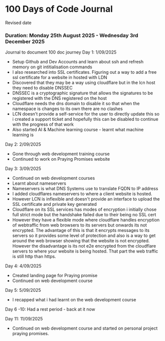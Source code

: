 # 100 Days of Code Journal 

Revised date
### Duration: Monday 25th August 2025 - Wednesday 3rd December 2025

Journal to document 100 doc journey 
 Day 1: 1/09/2025 
 - Setup Github and Dev Accounts and learn about ssh and refresh memory on git intitialisation commands
 - I also researched into SSL certificates. Figuring out a way to add a free ssl certificate for a website in hosted with LDN
 - Discovered that they may be a way using cloudflare but in the lcn host they need to disable DNSSEC
 - DNSSEC is a cryptographic signature that allows the signatures to be registered with the DNS registered on the host
 - Cloudflare needs the dns domain to disable it so that when the namespace is changes to its own there are no clashes
 - LCN doesn't provide a self-service for the user to directly update this so i created a support ticket and hopefully this can be disabled to continue with the progress of that work
 - Also started AI & Machine learning course - learnt what machine learning is 

Day 2: 2/09/2025 
- Gone through web development training course
- Continued to work on Praying Promises website

Day 3: 3/09/2025
- Continued on web development courses
- Learnt about nameservers
- Nameservers is what DNS Systems use to translate FQDN to IP address
- I added cloudflares nameservers to where a client website is hosted.
- However LCN is inflexible and doesn't provide an interface to upload the SSL certificate and private key generated
- Cloudflare on its SSL services has modes of encryption i initially chose full strict mode but the handshake failed due to their being no SSL cert
- However they have a flexible mode where cloudflare handles encryption of webtraffic from web browsers to its servers but onwards its not encrypted. The advantage of this is that it encrypts messages to its servers so it provides some level of protection and also is a way to get around the web browser showing that the website is not encrypted. However the disadvantage is its not e2e encrypted from the cloudflare servers to where your website is being hosted. That part the web traffic is still http than https. 

Day 4: 4/09/2025
- Created landing page for Praying promise
- Continued on web development course 

Day 5: 5/09/2025 
- I recapped what i had learnt on the web development course

Day 6 -10: Had a rest period - back at it now

Day 11: 11/09/2025
- Continued on web development course and started on personal project praying promises. 
